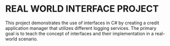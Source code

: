 # REAL WORLD INTERFACE PROJECT #
This project demonstrates the use of interfaces in C# by creating a credit application manager that utilizes different logging services. The primary goal is to teach the concept of interfaces and their implementation in a real-world scenario.


